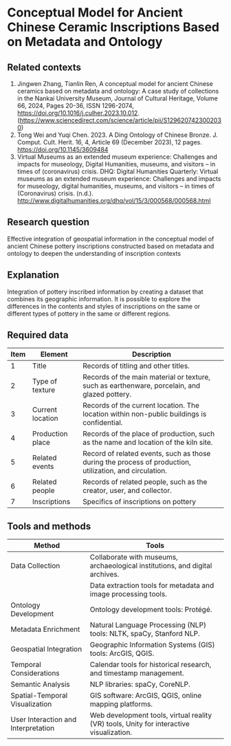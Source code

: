# Conceptual Model for Ancient Chinese Ceramic Inscriptions Based on Metadata and Ontology
## Related  contexts
1. Jingwen Zhang, Tianlin Ren,
A conceptual model for ancient Chinese ceramics based on metadata and ontology: A case study of collections in the Nankai University Museum, Journal of Cultural Heritage, Volume 66, 2024, Pages 20-36, ISSN 1296-2074, https://doi.org/10.1016/j.culher.2023.10.012. (https://www.sciencedirect.com/science/article/pii/S1296207423002030)
2. Tong Wei and Yuqi Chen. 2023. A Ding Ontology of Chinese Bronze. J. Comput. Cult. Herit. 16, 4, Article 69 (December 2023), 12 pages. https://doi.org/10.1145/3609484
3. Virtual Museums as an extended museum experience: Challenges and impacts for museology, Digital Humanities, museums, and visitors – in times of (coronavirus) crisis. DHQ: Digital Humanities Quarterly: Virtual museums as an extended museum experience: Challenges and impacts for museology, digital humanities, museums, and visitors – in times of (Coronavirus) crisis. (n.d.). http://www.digitalhumanities.org/dhq/vol/15/3/000568/000568.html 
## Research question
Effective integration of geospatial information in the conceptual model of ancient Chinese pottery inscriptions constructed based on metadata and ontology to deepen the understanding of inscription contexts
## Explanation
Integration of pottery inscribed information by creating a dataset that combines its geographic information. It is possible to explore the differences in the contents and styles of inscriptions on the same or different types of pottery in the same or different regions.
## Required data
| Item | Element | Description |
|------|---------|-------------|
| 1    | Title   | Records of titling and other titles. | 
| 2    | Type of texture | Records of the main material or texture, such as earthenware, porcelain, and glazed pottery. | 
| 3    | Current location | Records of the current location. The location within non-public buildings is confidential. |
| 4    | Production place | Records of the place of production, such as the name and location of the kiln site. |
| 5    | Related events | Record of related events, such as those during the process of production, utilization, and circulation. |
| 6    | Related people | Records of related people, such as the creator, user, and collector. |
| 7    | Inscriptions | Specifics of inscriptions on pottery |
## Tools and methods
| Method                            | Tools                                                                                                   |
|-----------------------------------|---------------------------------------------------------------------------------------------------------|
| Data Collection                   | Collaborate with museums, archaeological institutions, and digital archives.                             |
|                                    | Data extraction tools for metadata and image processing tools.                                          |
| Ontology Development               | Ontology development tools: Protégé.                                                                    |
| Metadata Enrichment               | Natural Language Processing (NLP) tools: NLTK, spaCy, Stanford NLP.                                       |
| Geospatial Integration             | Geographic Information Systems (GIS) tools: ArcGIS, QGIS.                                                 |
| Temporal Considerations            | Calendar tools for historical research, and timestamp management.                                         |
| Semantic Analysis                  | NLP libraries: spaCy, CoreNLP.                                                                           |
| Spatial-Temporal Visualization     | GIS software: ArcGIS, QGIS, online mapping platforms.                                                    |
| User Interaction and Interpretation| Web development tools, virtual reality (VR) tools, Unity for interactive visualization.                 |
